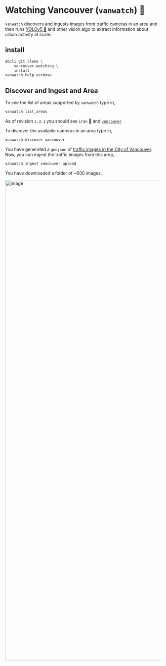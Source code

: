 # Watching Vancouver (`vanwatch`) 🌈

`vanwatch` discovers and ingests images from traffic cameras in an area and then runs [YOLOv5 🚀](https://github.com/kamangir/yolov5) and other vision algo to extract information about urban activity at scale. 

## install

```bash
abcli git clone \
    vancouver-watching \
    install
vanwatch help verbose
```

## Discover and Ingest and Area

To see the list of areas supported by `vanwatch` type in,

```bash
vanwatch list_areas
```

As of revision `3.3.1` you should see `iran` 🚧 and [`vancouver`](https://opendata.vancouver.ca/explore/dataset/web-cam-url-links/map/)

To discover the available cameras in an area type in,

```bash
vanwatch discover vancouver
```

You have generated a `geojson` of [traffic images in the City of Vancouver](https://github.com/kamangir/Vancouver-Watching/blob/main/data/web_cam_url_links.geojson). Now, you can ingest the traffic images from this area,

```bash
vanwatch ingest vancouver upload
```

You have downloaded a folder of ~600 images.

<img width="1552" alt="image" src="https://user-images.githubusercontent.com/1007567/196573547-b1c71b3b-7fac-4d2c-bba0-a87b063830da.png">
